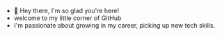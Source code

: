 - 👋 Hey there, I'm so glad you're here!
- welcome to my little corner of GitHub 
- I'm passionate about growing in my career, picking up new tech skills.


